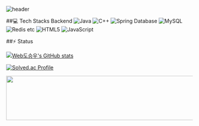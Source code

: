 ![header](https://capsule-render.vercel.app/api?type=waving&color=auto&height=140&section=header&text=welcome&fontSize=50&fontAlign=80)



##💻 Tech Stacks
Backend
![Java](https://img.shields.io/badge/java-%23ED8B00.svg?style=for-the-badge&logo=openjdk&logoColor=white)
![C++](https://img.shields.io/badge/c++-%2300599C.svg?style=for-the-badge&logo=c%2B%2B&logoColor=white)
![Spring](https://img.shields.io/badge/spring-%236DB33F.svg?style=for-the-badge&logo=spring&logoColor=white)
Database
![MySQL](https://img.shields.io/badge/mysql-4479A1.svg?style=for-the-badge&logo=mysql&logoColor=white)
![Redis](https://img.shields.io/badge/redis-%23DD0031.svg?style=for-the-badge&logo=redis&logoColor=white)
etc
![HTML5](https://img.shields.io/badge/html5-%23E34F26.svg?style=for-the-badge&logo=html5&logoColor=white)
![JavaScript](https://img.shields.io/badge/javascript-%23323330.svg?style=for-the-badge&logo=javascript&logoColor=%23F7DF1E)


##⚡ Status

[![Web도승우's GitHub stats](https://github-readme-stats.vercel.app/api?username=MagongDo&show_icons=true&theme=github_dark)](https://github.com/MagongDo/github-readme-stats)


<!--![Top Langs](https://github-readme-stats.vercel.app/api/top-langs/?username=MagongDo&layout=compact&theme=github_dark)-->



[![Solved.ac Profile](http://mazassumnida.wtf/api/v2/generate_badge?boj=lpok2657)](https://solved.ac/lpok2657)

<a href="https://github.com/devxb/gitanimals">
  <img
    src="https://render.gitanimals.org/lines/MagongDo"
    width="600"
    height="120"
  />
</a>
  

<!--
<a href="https://github.com/devxb/gitanimals">
<img
  src="https://render.gitanimals.org/farms/MagongDo"
  width="600"
  height="300"
/>
</a>
-->
  
